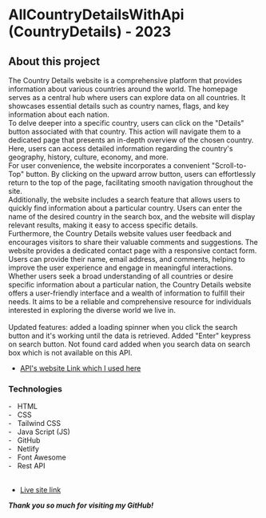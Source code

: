 # AllCountryDetailsWithApi (CountryDetails) - 2023

## About this project
The Country Details website is a comprehensive platform that provides information about various countries around the world. The homepage serves as a central hub where users can explore data on all countries. It showcases essential details such as country names, flags, and key information about each nation. <br>
To delve deeper into a specific country, users can click on the "Details" button associated with that country. This action will navigate them to a dedicated page that presents an in-depth overview of the chosen country. Here, users can access detailed information regarding the country's geography, history, culture, economy, and more. <br>
For user convenience, the website incorporates a convenient "Scroll-to-Top" button. By clicking on the upward arrow button, users can effortlessly return to the top of the page, facilitating smooth navigation throughout the site. <br>
Additionally, the website includes a search feature that allows users to quickly find information about a particular country. Users can enter the name of the desired country in the search box, and the website will display relevant results, making it easy to access specific details. <br>
Furthermore, the Country Details website values user feedback and encourages visitors to share their valuable comments and suggestions. The website provides a dedicated contact page with a responsive contact form. Users can provide their name, email address, and comments, helping to improve the user experience and engage in meaningful interactions. <br>
Whether users seek a broad understanding of all countries or desire specific information about a particular nation, the Country Details website offers a user-friendly interface and a wealth of information to fulfill their needs. It aims to be a reliable and comprehensive resource for individuals interested in exploring the diverse world we live in. <br>
<br>
Updated features: added a loading spinner when you click the search button and it's working until the data is retrieved. Added "Enter" keypress on search button. Not found card added when you search data on search box which is not available on this API.

* [API's website Link which I used here](https://restcountries.com/ "more info")

<h3> Technologies </h3>
- &nbsp; HTML <br>
- &nbsp; CSS <br>
- &nbsp; Tailwind CSS <br>
- &nbsp; Java Script (JS) <br>
- &nbsp; GitHub <br>
- &nbsp; Netlify <br>
- &nbsp; Font Awesome <br>
- &nbsp; Rest API <br>

<br>

* [Live site link](https://countriesdetailsbd.netlify.app/ "more info")

***Thank you so much for visiting my GitHub!***